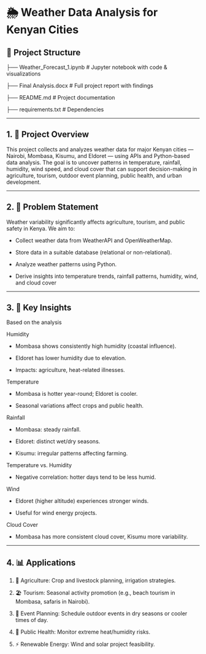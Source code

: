 # 🌦️ Weather Data Analysis for Kenyan Cities

## 📂 Project Structure

├── Weather_Forecast_1.ipynb   # Jupyter notebook with code & visualizations

├── Final Analysis.docx        # Full project report with findings

├── README.md                  # Project documentation

├── requirements.txt           # Dependencies 

------

## 1. 📌 Project Overview

This project collects and analyzes weather data for major Kenyan cities — Nairobi, Mombasa, Kisumu, and Eldoret — using APIs and Python-based data analysis.
The goal is to uncover patterns in temperature, rainfall, humidity, wind speed, and cloud cover that can support decision-making in agriculture, tourism, outdoor event planning, public health, and urban development.

------

## 2. 🎯 Problem Statement

Weather variability significantly affects agriculture, tourism, and public safety in Kenya.
We aim to:

- Collect weather data from WeatherAPI and OpenWeatherMap.

- Store data in a suitable database (relational or non-relational).

- Analyze weather patterns using Python.

- Derive insights into temperature trends, rainfall patterns, humidity, wind, and cloud cover

 ------

## 3. 🔬 Key Insights

Based on the analysis

Humidity

- Mombasa shows consistently high humidity (coastal influence).

- Eldoret has lower humidity due to elevation.

- Impacts: agriculture, heat-related illnesses.

Temperature

- Mombasa is hotter year-round; Eldoret is cooler.

- Seasonal variations affect crops and public health.

Rainfall

- Mombasa: steady rainfall.

- Eldoret: distinct wet/dry seasons.

- Kisumu: irregular patterns affecting farming.

Temperature vs. Humidity

- Negative correlation: hotter days tend to be less humid.

Wind

- Eldoret (higher altitude) experiences stronger winds.

- Useful for wind energy projects.

Cloud Cover

- Mombasa has more consistent cloud cover, Kisumu more variability.
  
----

## 4.  📊 Applications

1. 🌾 Agriculture: Crop and livestock planning, irrigation strategies.

2. 🏖️ Tourism: Seasonal activity promotion (e.g., beach tourism in Mombasa, safaris in Nairobi).

3. 🎉 Event Planning: Schedule outdoor events in dry seasons or cooler times of day.

4. 🏥 Public Health: Monitor extreme heat/humidity risks.

5. ⚡ Renewable Energy: Wind and solar project feasibility.